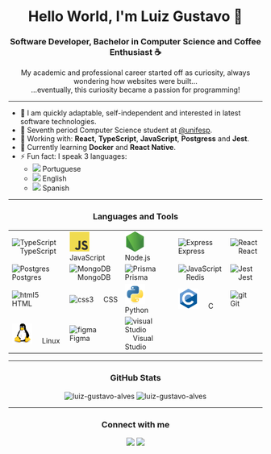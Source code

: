 <h1 align="center">Hello World, I'm Luiz Gustavo 👋 </h1>
<h3 align="center">Software Developer, Bachelor in Computer Science and Coffee Enthusiast ☕</h3>

<p align="center">My academic and professional career started off as curiosity, always wondering how websites were built...<br>
...eventually, this curiosity became a passion for programming!
</p>

<hr />

- 👀 I am quickly adaptable, self-independent and interested in latest software technologies.
- 🔭 Seventh period Computer Science student at [@unifesp](https://www.unifesp.br/campus/sjc/).
- 🎯 Working with: **React**, **TypeScript**, **JavaScript**, **Postgress** and **Jest**.
- 🌱 Currently learning **Docker** and **React Native**.
- ⚡ Fun fact: I speak 3 languages:
    - <img src="https://images.emojiterra.com/twitter/v14.0/512px/1f1e7-1f1f7.png" height="20" /> Portuguese
    - <img src="https://images.emojiterra.com/twitter/v14.0/512px/1f1fa-1f1f8.png" height="20" /> English
    - <img src="https://images.emojiterra.com/twitter/v14.0/512px/1f1ea-1f1f8.png" height="20" /> Spanish

<hr />
<h3 align="center">Languages and Tools</h3>
<table align="center">
  <tbody>
    <tr>
      <td>
        <img src="https://cdn.jsdelivr.net/gh/devicons/devicon/icons/typescript/typescript-original.svg" alt="TypeScript" height="40" title="TypeScript" />
        <img width="12" /> TypeScript
      </td>
      <td>
        <img src="https://raw.githubusercontent.com/devicons/devicon/master/icons/javascript/javascript-original.svg" alt="JavaScript" height="40" title="JavaScript"/>
        <img width="12" /> JavaScript
      </td>
      <td>
        <img src="https://raw.githubusercontent.com/devicons/devicon/master/icons/nodejs/nodejs-original.svg" alt="NodeJS" height="40" title="Node.js"/>
        <img width="12" /> Node.js
      </td>
      <td>
        <img src="https://skillicons.dev/icons?i=express" height="40" alt="Express"/>
        <img width="12" /> Express
      </td>
      <td>
        <img src="https://cdn.jsdelivr.net/gh/devicons/devicon/icons/react/react-original.svg" alt="React" height="40" title="React"/>
        <img width="12" /> React
      </td>
    </tr>
    <tr>
      <td>
        <img src="https://cdn.jsdelivr.net/gh/devicons/devicon/icons/postgresql/postgresql-original.svg" alt="Postgres" height="40" title="Postgres" />
        <img width="12" /> Postgres
      </td>
      <td>
        <img src="https://cdn.jsdelivr.net/gh/devicons/devicon/icons/mongodb/mongodb-original.svg" alt="MongoDB" height="40" title="MongoDB" />
        <img width="12"/> MongoDB
      </td>
      <td>
        <img src="https://cdn.icon-icons.com/icons2/2148/PNG/512/prisma_icon_132076.png" alt="Prisma" height="40" title="Prisma" />
        <img width="12"/> Prisma
      </td>
      <td>
        <img src="https://cdn.jsdelivr.net/gh/devicons/devicon/icons/redis/redis-original.svg" alt="JavaScript" height="40" title="Redis"/>
        <img width="12" /> Redis
      </td>
      <td>
        <img src="https://cdn.jsdelivr.net/gh/devicons/devicon/icons/jest/jest-plain.svg" alt="Jest" height="40" title="Jest" />
        <img width="12" /> Jest
      </td>
    </tr>
    <tr>
      <td>
        <img src="https://cdn.jsdelivr.net/gh/devicons/devicon/icons/html5/html5-original.svg" alt="html5" height="40" title="HTML"/> 
        <img width="12" /> HTML
      </td>
      <td>
        <img src="https://cdn.jsdelivr.net/gh/devicons/devicon/icons/css3/css3-original.svg" alt="css3" height="40" title="CSS"/>
        <img width="12" /> CSS
      </td>
      <td>
        <img src="https://raw.githubusercontent.com/devicons/devicon/master/icons/python/python-original.svg" alt="Python" height="40" title="Python"/>
        <img width="12"/> Python
      </td>
      <td>
        <img src="https://raw.githubusercontent.com/devicons/devicon/master/icons/c/c-original.svg" alt="C" height="40" title="C"/>
        <img width="12"/> C
      </td>
      <td>
        <img src="https://www.vectorlogo.zone/logos/git-scm/git-scm-icon.svg" alt="git" height="40" title="Git"/>
        <img width="12"/> Git
      </td>
    </tr>
    <tr>
      <td>
        <img src="https://raw.githubusercontent.com/devicons/devicon/master/icons/linux/linux-original.svg" alt="linux" height="40" title="Linux"/>
        <img width="12"/> Linux
      </td>
      <td>
        <img src="https://cdn.jsdelivr.net/gh/devicons/devicon/icons/figma/figma-original.svg" alt="figma" height="40" title="Figma"/>
        <img width="12"/> Figma
      </td>
      <td>
        <img src="https://cdn.simpleicons.org/visualstudiocode/007ACC" alt="visual Studio" height="40" title="Visual Studio"/>
        <img width="12"/> Visual Studio
      </td>
    </tr>
  </tbody>
</table>
<hr />
<h3 align="center">GitHub Stats</h3>
<div align="center">
    <img height="175em" align="center" src="https://github-readme-stats-sigma-five.vercel.app/api/top-langs?username=luiz-gustavo-alves&show_icons=true&locale=en&layout=compact&theme=radical" alt="luiz-gustavo-alves" />
    <img height="175em" align="center" src="https://github-readme-stats-sigma-five.vercel.app/api?username=luiz-gustavo-alves&show_icons=true&locale=en&theme=radical" alt="luiz-gustavo-alves" />
</div>
<hr/ >
<h3 align="center">Connect with me</h3>
<div align="center">
  <a href="https://www.linkedin.com/in/luizgustavoalves/" target="_blank"><img src="https://img.shields.io/badge/-LinkedIn-%230077B5?style=for-the-badge&logo=linkedin&logoColor=white" target="_blank"></a>
  <a href="mailto:luizgustavoalves.dev@gmail.com" target="_blank"><img src="https://img.shields.io/badge/-Gmail-%23333?style=for-the-badge&logo=gmail&logoColor=white"></a>
</div>


<!--
**luiz-gustavo-alves/luiz-gustavo-alves** is a ✨ _special_ ✨ repository because its `README.md` (this file) appears on your GitHub profile.

Here are some ideas to get you started:

- 🔭 I’m currently working on ...
- 🌱 I’m currently learning ...
- 👯 I’m looking to collaborate on ...
- 🤔 I’m looking for help with ...
- 💬 Ask me about ...
- 📫 How to reach me: ...
- 😄 Pronouns: ...
- ⚡ Fun fact: ...
-->
